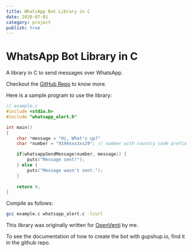 ```yaml
---
title: WhatsApp Bot Library in C
date: 2020-07-01
category: project
publish: true
---
```


# WhatsApp Bot Library in C

A library in C to send messages over WhatsApp.

<!-- more -->

Checkout the [GitHub Repo](https://github.com/vaibks/whatsapp-bot-c) to know more.

Here is a sample program to use the library:

```c
// example.c
#include <stdio.h>
#include "whatsapp_alert.h"

int main()
{
    char *message = "Hi, What's up?"
    char *number = "9194xxx3xx29"; // number with country code prefix

    if(whatsappSendMessage(number, message)) {
        puts("Message sent!");
    } else {
        puts("Message wasn't sent.");
    }
    
    return 0;
}
```

Compile as follows:

```bash
gcc example.c whatsapp_alert.c -lcurl
```

This library was originally written for [OpenVenti](https://gitlab.com/iotiotdotin/open-ventilator/patient-monitoring/openpmd/-/merge_requests/22) by me.

To see the documentation of how to create the bot with gupshup.io, find it in the github repo.